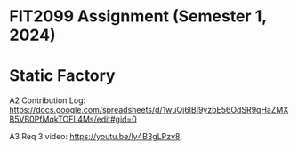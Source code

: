 # FIT2099 Assignment (Semester 1, 2024)
# Static Factory

A2 Contribution Log:
https://docs.google.com/spreadsheets/d/1wuQj6lBI9yzbE56OdSR9qHaZMXB5VB0PfMqkTOFL4Ms/edit#gid=0

A3 Req 3 video:
https://youtu.be/ly4B3gLPzv8
